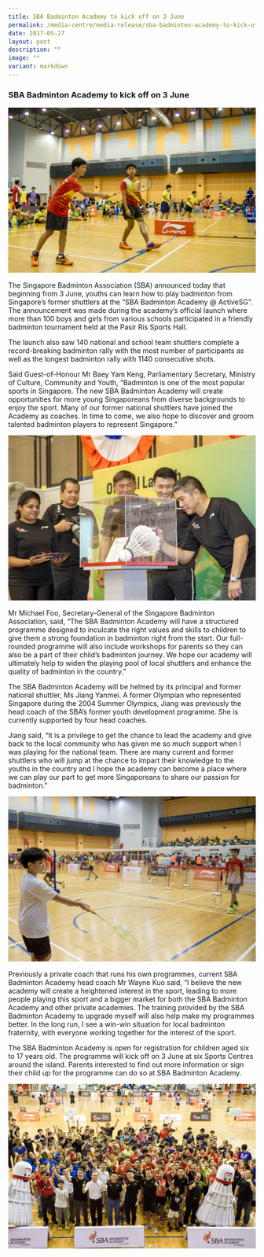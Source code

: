 ```yaml
---
title: SBA Badminton Academy to kick off on 3 June
permalink: /media-centre/media-release/sba-badminton-academy-to-kick-off-on-3-june/
date: 2017-05-27
layout: post
description: ""
image: ""
variant: markdown
---
```

### **SBA Badminton Academy to kick off on 3 June**

![](/images/Media%20Centre/Media%20Release/2017/May/Two%20shuttlers%20from%20the%20National%20Intermediate%20Squad%20sparring%20against%20their%20oponents.jpeg)

The Singapore Badminton Association (SBA) announced today that beginning from 3 June, youths can learn how to play badminton from Singapore’s former shuttlers at the “SBA Badminton Academy @ ActiveSG”. The announcement was made during the academy’s official launch where more than 100 boys and girls from various schools participated in a friendly badminton tournament held at the Pasir Ris Sports Hall.

The launch also saw 140 national and school team shuttlers complete a record-breaking badminton rally with the most number of participants as well as the longest badminton rally with 1140 consecutive shots.

Said Guest-of-Honour Mr Baey Yam Keng, Parliamentary Secretary, Ministry of Culture, Community and Youth, “Badminton is one of the most popular sports in Singapore. The new SBA Badminton Academy will create opportunities for more young Singaporeans from diverse backgrounds to enjoy the sport. Many of our former national shuttlers have joined the Academy as coaches. In time to come, we also hope to discover and groom talented badminton players to represent Singapore.”

![](/images/Media%20Centre/Media%20Release/2017/May/SBA%20SectGen%20Michael%20Foo%20signing%20an%20acrylic%20shuttlecock%20to%20officially%20launch%20the%20SBA%20Academy.jpeg)

Mr Michael Foo, Secretary-General of the Singapore Badminton Association, said, “The SBA Badminton Academy will have a structured programme designed to inculcate the right values and skills to children to give them a strong foundation in badminton right from the start. Our full-rounded programme will also include workshops for parents so they can also be a part of their child’s badminton journey. We hope our academy will ultimately help to widen the playing pool of local shuttlers and enhance the quality of badminton in the country.”

The SBA Badminton Academy will be helmed by its principal and former national shuttler, Ms Jiang Yanmei. A former Olympian who represented Singapore during the 2004 Summer Olympics, Jiang was previously the head coach of the SBA’s former youth development programme. She is currently supported by four head coaches.

Jiang said, “It is a privilege to get the chance to lead the academy and give back to the local community who has given me so much support when I was playing for the national team. There are many current and former shuttlers who will jump at the chance to impart their knowledge to the youths in the country and I hope the academy can become a place where we can play our part to get more Singaporeans to share our passion for badminton.”

![](/images/Media%20Centre/Media%20Release/2017/May/A%20participant%20having%20a%20friendly%20match%20with%20a%20National%20Intermediate%20team%20player.jpeg)

Previously a private coach that runs his own programmes, current SBA Badminton Academy head coach Mr Wayne Kuo said, “I believe the new academy will create a heightened interest in the sport, leading to more people playing this sport and a bigger market for both the SBA Badminton Academy and other private academies. The training provided by the SBA Badminton Academy to upgrade myself will also help make my programmes better. In the long run, I see a win-win situation for local badminton fraternity, with everyone working together for the interest of the sport.

The SBA Badminton Academy is open for registration for children aged six to 17 years old. The programme will kick off on 3 June at six Sports Centres around the island. Parents interested to find out more information or sign their child up for the programme can do so at SBA Badminton Academy.

![](/images/Media%20Centre/Media%20Release/2017/May/MCCY%20Parl%20Sec%20Baey%20Yam%20Keng%20with%20National%20team%20players%20and%20players%20from%20various%20schools.jpeg)